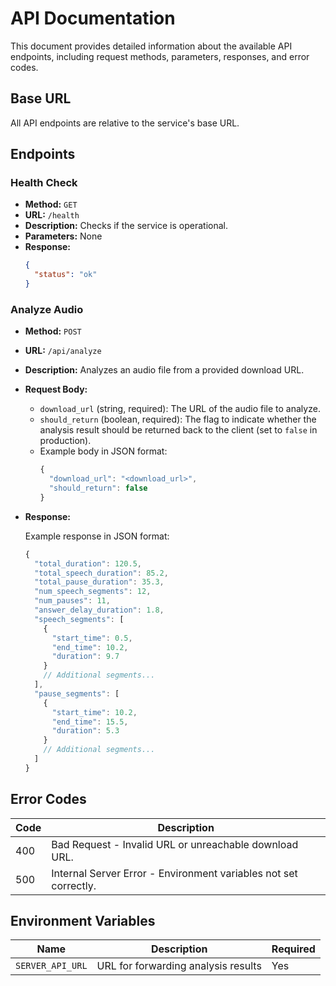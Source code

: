 # API Documentation

This document provides detailed information about the available API endpoints, including request methods, parameters, responses, and error codes.

## Base URL

All API endpoints are relative to the service's base URL.

## Endpoints

### Health Check

- **Method:** `GET`
- **URL:** `/health`
- **Description:** Checks if the service is operational.
- **Parameters:** None
- **Response:**
  ```json
  {
    "status": "ok"
  }
  ```

### Analyze Audio

- **Method:** `POST`
- **URL:** `/api/analyze`
- **Description:** Analyzes an audio file from a provided download URL.
- **Request Body:**
  - `download_url` (string, required): The URL of the audio file to analyze.
  - `should_return` (boolean, required): The flag to indicate whether the analysis result should be returned back to the client (set to `false` in production).
  - Example body in JSON format:
    ```javascript
    {
      "download_url": "<download_url>",
      "should_return": false
    }
    ```
- **Response:**

  Example response in JSON format:

  ```javascript
  {
    "total_duration": 120.5,
    "total_speech_duration": 85.2,
    "total_pause_duration": 35.3,
    "num_speech_segments": 12,
    "num_pauses": 11,
    "answer_delay_duration": 1.8,
    "speech_segments": [
      {
        "start_time": 0.5,
        "end_time": 10.2,
        "duration": 9.7
      }
      // Additional segments...
    ],
    "pause_segments": [
      {
        "start_time": 10.2,
        "end_time": 15.5,
        "duration": 5.3
      }
      // Additional segments...
    ]
  }
  ```

## Error Codes

| Code | Description                                                      |
| ---- | ---------------------------------------------------------------- |
| 400  | Bad Request - Invalid URL or unreachable download URL.           |
| 500  | Internal Server Error - Environment variables not set correctly. |

## Environment Variables

| Name             | Description                         | Required |
| ---------------- | ----------------------------------- | -------- |
| `SERVER_API_URL` | URL for forwarding analysis results | Yes      |
